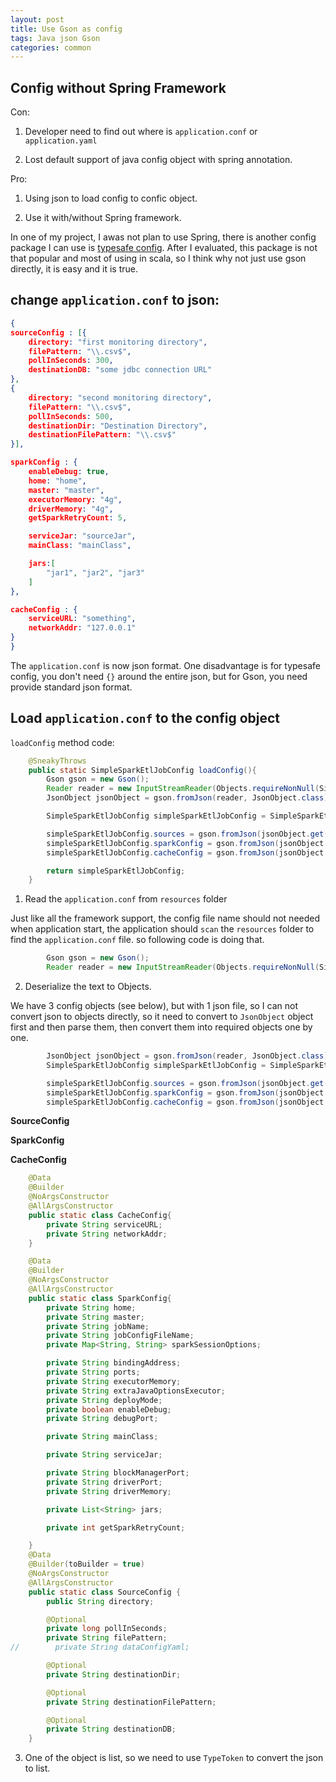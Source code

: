 ```yaml
---
layout: post
title: Use Gson as config 
tags: Java json Gson
categories: common
---
```


## Config without Spring Framework

Con:

1. Developer need to find out where is `application.conf` or `application.yaml`

2. Lost default support of java config object with spring annotation.

Pro:

1. Using json to load config to confic object.

2. Use it with/without Spring framework.

In one of my project, I awas not plan to use Spring, there is another config package I can use is [typesafe config](https://github.com/lightbend/config). After I evaluated, this package is not that popular and most of using in scala, so I think why not just use gson directly, it is easy and it is true.

## change `application.conf` to json:

~~~json
{
sourceConfig : [{
    directory: "first monitoring directory",
    filePattern: "\\.csv$",
    pollInSeconds: 300,
    destinationDB: "some jdbc connection URL"
},
{
    directory: "second monitoring directory",
    filePattern: "\\.csv$",
    pollInSeconds: 500,
    destinationDir: "Destination Directory",
    destinationFilePattern: "\\.csv$"
}],

sparkConfig : {
    enableDebug: true,
    home: "home",
    master: "master",
    executorMemory: "4g",
    driverMemory: "4g",
    getSparkRetryCount: 5,

    serviceJar: "sourceJar",
    mainClass: "mainClass",

    jars:[
        "jar1", "jar2", "jar3"
    ]
},

cacheConfig : {
    serviceURL: "something",
    networkAddr: "127.0.0.1"
}
}
~~~

The `application.conf` is now json format. One disadvantage is for typesafe config, you don't need `{}` around the entire json, but for Gson, you need provide standard json format.

## Load `application.conf` to the config object

`loadConfig` method code:

~~~java
    @SneakyThrows
    public static SimpleSparkEtlJobConfig loadConfig(){
        Gson gson = new Gson();
        Reader reader = new InputStreamReader(Objects.requireNonNull(SimpleSparkEtlJobConfig.class.getResourceAsStream("/application.conf"), "Reading application.conf is Null."));
        JsonObject jsonObject = gson.fromJson(reader, JsonObject.class);

        SimpleSparkEtlJobConfig simpleSparkEtlJobConfig = SimpleSparkEtlJobConfig.builder().build();

        simpleSparkEtlJobConfig.sources = gson.fromJson(jsonObject.get("sourceConfig"), new TypeToken<List<SourceConfig>>(){}.getType());
        simpleSparkEtlJobConfig.sparkConfig = gson.fromJson(jsonObject.get("sparkConfig"), SparkConfig.class);
        simpleSparkEtlJobConfig.cacheConfig = gson.fromJson(jsonObject.get("cacheConfig"),CacheConfig.class);

        return simpleSparkEtlJobConfig;
    }
~~~

   1. Read the `application.conf` from `resources` folder

Just like all the framework support, the config file name should not needed when application start, the application should `scan` the `resources` folder to find the `application.conf` file. so following code is doing that.

~~~java
        Gson gson = new Gson();
        Reader reader = new InputStreamReader(Objects.requireNonNull(SimpleSparkEtlJobConfig.class.getResourceAsStream("/application.conf"), "Reading application.conf is Null."));
~~~

   2. Deserialize the text to Objects.

We have 3 config objects (see below), but with 1 json file, so I can not convert json to objects directly, so it need to convert to `JsonObject` object first and then parse them, then convert them into required objects one by one.

~~~java
        JsonObject jsonObject = gson.fromJson(reader, JsonObject.class);
        SimpleSparkEtlJobConfig simpleSparkEtlJobConfig = SimpleSparkEtlJobConfig.builder().build();

        simpleSparkEtlJobConfig.sources = gson.fromJson(jsonObject.get("sourceConfig"), new TypeToken<List<SourceConfig>>(){}.getType());
        simpleSparkEtlJobConfig.sparkConfig = gson.fromJson(jsonObject.get("sparkConfig"), SparkConfig.class);
        simpleSparkEtlJobConfig.cacheConfig = gson.fromJson(jsonObject.get("cacheConfig"),CacheConfig.class);

~~~

**SourceConfig**

**SparkConfig**

**CacheConfig**

~~~java
    @Data
    @Builder
    @NoArgsConstructor
    @AllArgsConstructor
    public static class CacheConfig{
        private String serviceURL;
        private String networkAddr;
    }

    @Data
    @Builder
    @NoArgsConstructor
    @AllArgsConstructor
    public static class SparkConfig{
        private String home;
        private String master;
        private String jobName;
        private String jobConfigFileName;
        private Map<String, String> sparkSessionOptions;

        private String bindingAddress;
        private String ports;
        private String executorMemory;
        private String extraJavaOptionsExecutor;
        private String deployMode;
        private boolean enableDebug;
        private String debugPort;

        private String mainClass;

        private String serviceJar;

        private String blockManagerPort;
        private String driverPort;
        private String driverMemory;

        private List<String> jars;

        private int getSparkRetryCount;

    }
    @Data
    @Builder(toBuilder = true)
    @NoArgsConstructor
    @AllArgsConstructor
    public static class SourceConfig {
        public String directory;

        @Optional
        private long pollInSeconds;
        private String filePattern;
//        private String dataConfigYaml;

        @Optional
        private String destinationDir;

        @Optional
        private String destinationFilePattern;

        @Optional
        private String destinationDB;
    }
~~~

3. One of the object is list, so we need to use `TypeToken` to convert the json to list.